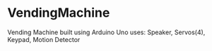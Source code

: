 # VendingMachine
Vending Machine built using Arduino Uno
uses:
Speaker,
Servos(4),
Keypad,
Motion Detector

